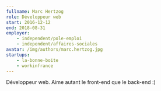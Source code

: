 ```yaml
---
fullname: Marc Hertzog
role: Développeur web
start: 2016-12-12
end: 2018-08-31
employer:
    - independent/pole-emploi
    - independent/affaires-sociales
avatar: /img/authors/marc.hertzog.jpg
startups:
    - la-bonne-boite
    - workinfrance
---
```


Développeur web. Aime autant le front-end que le back-end :)
